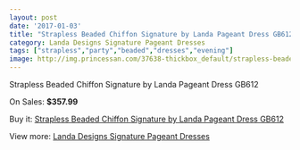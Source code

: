 ```yaml
---
layout: post
date: '2017-01-03'
title: "Strapless Beaded Chiffon Signature by Landa Pageant Dress GB612"
category: Landa Designs Signature Pageant Dresses
tags: ["strapless","party","beaded","dresses","evening"]
image: http://img.princessan.com/37638-thickbox_default/strapless-beaded-chiffon-signature-by-landa-pageant-dress-gb612.jpg
---
```

Strapless Beaded Chiffon Signature by Landa Pageant Dress GB612

On Sales: **$357.99**
<a href="https://www.princessan.com/en/17496-strapless-beaded-chiffon-signature-by-landa-pageant-dress-gb612.html"><amp-img layout="responsive" width="600" height="600" src="//img.princessan.com/37638-thickbox_default/strapless-beaded-chiffon-signature-by-landa-pageant-dress-gb612.jpg" alt="Strapless Beaded Chiffon Signature by Landa Pageant Dress GB612 0" /></a>

Buy it: [Strapless Beaded Chiffon Signature by Landa Pageant Dress GB612](https://www.princessan.com/en/17496-strapless-beaded-chiffon-signature-by-landa-pageant-dress-gb612.html "Strapless Beaded Chiffon Signature by Landa Pageant Dress GB612")

View more: [Landa Designs Signature Pageant Dresses](https://www.princessan.com/en/148- "Landa Designs Signature Pageant Dresses")